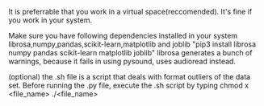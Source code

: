 
It is preferrable that you work in a virtual space(reccomended).
It's fine if you work in your system.

Make sure you have following dependencies installed in your system
librosa,numpy,pandas,scikit-learn,matplotlib and joblib
"pip3 install librosa numpy pandas scikit-learn matplotlib joblib"
librosa generates a bunch of warnings, because it fails in using pysound, uses audioread instead.

(optional)
the .sh file is a script that deals with format outliers of the data set. Before running the .py file, execute the .sh script by typing 
chmod x <file_name>
./<file_name>
